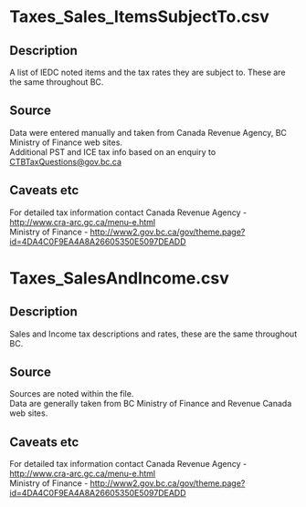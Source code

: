 # Taxes_Sales_ItemsSubjectTo.csv

## Description
A list of IEDC noted items and the tax rates they are subject to. These are the same throughout BC.

## Source
Data were entered manually and taken from Canada Revenue Agency, BC Ministry of Finance web sites.   
Additional PST and ICE tax info based on an enquiry to CTBTaxQuestions@gov.bc.ca

## Caveats etc
For detailed tax information contact 
Canada Revenue Agency - http://www.cra-arc.gc.ca/menu-e.html  
Ministry of Finance - http://www2.gov.bc.ca/gov/theme.page?id=4DA4C0F9EA4A8A26605350E5097DEADD  


# Taxes_SalesAndIncome.csv

## Description
Sales and Income tax descriptions and rates, these are the same throughout BC.

## Source
Sources are noted within the file.  
Data are generally taken from BC Ministry of Finance and Revenue Canada web sites.

## Caveats etc
For detailed tax information contact 
Canada Revenue Agency - http://www.cra-arc.gc.ca/menu-e.html  
Ministry of Finance - http://www2.gov.bc.ca/gov/theme.page?id=4DA4C0F9EA4A8A26605350E5097DEADD
